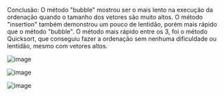 Conclusão: O método "bubble" mostrou ser o mais lento na execução da ordenação quando o tamanho dos vetores são muito altos. O método "insertion" também demonstrou um pouco de lentidão, porém mais rápido que o método "bubble". O método mais rápido entre os 3, foi o método Quicksort, que conseguiu fazer a ordenação sem nenhuma dificuldade ou lentidão, mesmo com vetores altos.


![image](https://user-images.githubusercontent.com/62409310/206262729-a06cf50d-3098-43e3-906f-273d3b6cd028.png)


![image](https://user-images.githubusercontent.com/62409310/206263021-d30d8d4a-eece-4264-bd8d-bafcec917be6.png)


![image](https://user-images.githubusercontent.com/62409310/206263094-0cd15b11-183b-44b7-9e25-c3fc934c15cb.png)
